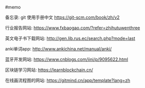 #memo



备忘录:
git 使用手册中文   https://git-scm.com/book/zh/v2


行业报告网站:
https://www.fxbaogao.com/?refer=zhihutuwenthree

英文电子书下载网站:
http://gen.lib.rus.ec/search.php?mode=last

anki单词app:
http://www.ankichina.net/manual/anki/

蓝牙开发网站:
https://www.cnblogs.com/iini/p/9095622.html


区块链学习网站:
https://learnblockchain.cn/

在线画流程图的网站:
https://gitmind.cn/app/template?lang=zh
